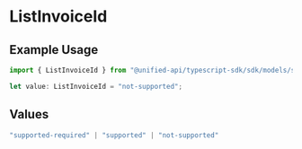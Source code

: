 # ListInvoiceId

## Example Usage

```typescript
import { ListInvoiceId } from "@unified-api/typescript-sdk/sdk/models/shared";

let value: ListInvoiceId = "not-supported";
```

## Values

```typescript
"supported-required" | "supported" | "not-supported"
```